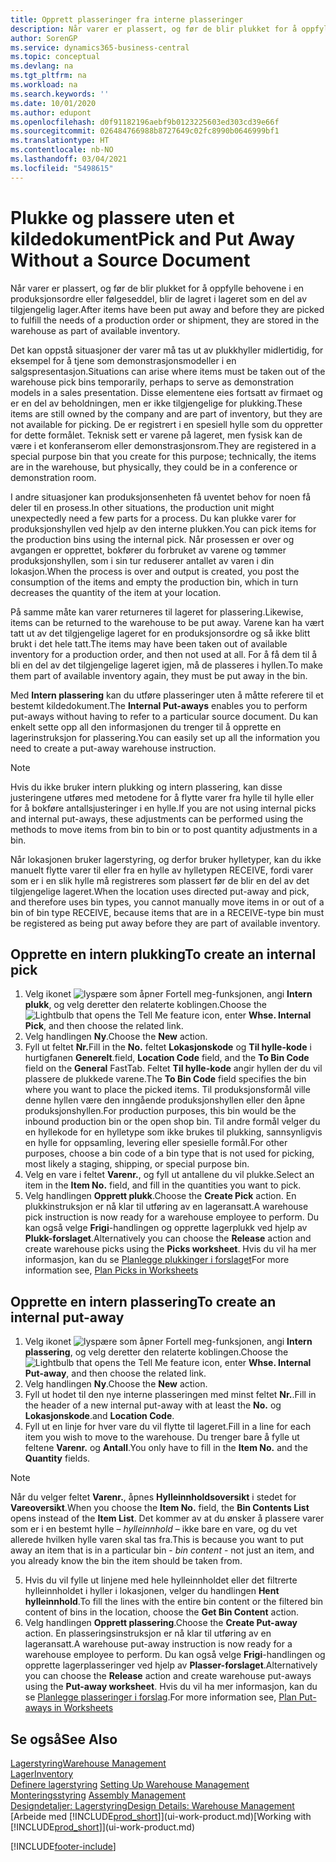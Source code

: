 ```yaml
---
title: Opprett plasseringer fra interne plasseringer
description: Når varer er plassert, og før de blir plukket for å oppfylle behovene i en produksjonsordre eller følgeseddel, blir de lagret i lageret som en del av tilgjengelig lager.
author: SorenGP
ms.service: dynamics365-business-central
ms.topic: conceptual
ms.devlang: na
ms.tgt_pltfrm: na
ms.workload: na
ms.search.keywords: ''
ms.date: 10/01/2020
ms.author: edupont
ms.openlocfilehash: d0f91182196aebf9b0123225603ed303cd39e66f
ms.sourcegitcommit: 026484766988b8727649c02fc8990b0646999bf1
ms.translationtype: HT
ms.contentlocale: nb-NO
ms.lasthandoff: 03/04/2021
ms.locfileid: "5498615"
---
```

# <a name="pick-and-put-away-without-a-source-document"></a><span data-ttu-id="9b6dd-103">Plukke og plassere uten et kildedokument</span><span class="sxs-lookup"><span data-stu-id="9b6dd-103">Pick and Put Away Without a Source Document</span></span>
<span data-ttu-id="9b6dd-104">Når varer er plassert, og før de blir plukket for å oppfylle behovene i en produksjonsordre eller følgeseddel, blir de lagret i lageret som en del av tilgjengelig lager.</span><span class="sxs-lookup"><span data-stu-id="9b6dd-104">After items have been put away and before they are picked to fulfill the needs of a production order or shipment, they are stored in the warehouse as part of available inventory.</span></span>  

<span data-ttu-id="9b6dd-105">Det kan oppstå situasjoner der varer må tas ut av plukkhyller midlertidig, for eksempel for å tjene som demonstrasjonsmodeller i en salgspresentasjon.</span><span class="sxs-lookup"><span data-stu-id="9b6dd-105">Situations can arise where items must be taken out of the warehouse pick bins temporarily, perhaps to serve as demonstration models in a sales presentation.</span></span> <span data-ttu-id="9b6dd-106">Disse elementene eies fortsatt av firmaet og er en del av beholdningen, men er ikke tilgjengelige for plukking.</span><span class="sxs-lookup"><span data-stu-id="9b6dd-106">These items are still owned by the company and are part of inventory, but they are not available for picking.</span></span> <span data-ttu-id="9b6dd-107">De er registrert i en spesiell hylle som du oppretter for dette formålet. Teknisk sett er varene på lageret, men fysisk kan de være i et konferanserom eller demonstrasjonsrom.</span><span class="sxs-lookup"><span data-stu-id="9b6dd-107">They are registered in a special purpose bin that you create for this purpose; technically, the items are in the warehouse, but physically, they could be in a conference or demonstration room.</span></span>  

<span data-ttu-id="9b6dd-108">I andre situasjoner kan produksjonsenheten få uventet behov for noen få deler til en prosess.</span><span class="sxs-lookup"><span data-stu-id="9b6dd-108">In other situations, the production unit might unexpectedly need a few parts for a process.</span></span> <span data-ttu-id="9b6dd-109">Du kan plukke varer for produksjonshyllen ved hjelp av den interne plukken.</span><span class="sxs-lookup"><span data-stu-id="9b6dd-109">You can pick items for the production bins using the internal pick.</span></span> <span data-ttu-id="9b6dd-110">Når prosessen er over og avgangen er opprettet, bokfører du forbruket av varene og tømmer produksjonshyllen, som i sin tur reduserer antallet av varen i din lokasjon.</span><span class="sxs-lookup"><span data-stu-id="9b6dd-110">When the process is over and output is created, you post the consumption of the items and empty the production bin, which in turn decreases the quantity of the item at your location.</span></span>  

<span data-ttu-id="9b6dd-111">På samme måte kan varer returneres til lageret for plassering.</span><span class="sxs-lookup"><span data-stu-id="9b6dd-111">Likewise, items can be returned to the warehouse to be put away.</span></span> <span data-ttu-id="9b6dd-112">Varene kan ha vært tatt ut av det tilgjengelige lageret for en produksjonsordre og så ikke blitt brukt i det hele tatt.</span><span class="sxs-lookup"><span data-stu-id="9b6dd-112">The items may have been taken out of available inventory for a production order, and then not used at all.</span></span> <span data-ttu-id="9b6dd-113">For å få dem til å bli en del av det tilgjengelige lageret igjen, må de plasseres i hyllen.</span><span class="sxs-lookup"><span data-stu-id="9b6dd-113">To make them part of available inventory again, they must be put away in the bin.</span></span>  

<span data-ttu-id="9b6dd-114">Med **Intern plassering** kan du utføre plasseringer uten å måtte referere til et bestemt kildedokument.</span><span class="sxs-lookup"><span data-stu-id="9b6dd-114">The **Internal Put-aways** enables you to perform put-aways without having to refer to a particular source document.</span></span> <span data-ttu-id="9b6dd-115">Du kan enkelt sette opp all den informasjonen du trenger til å opprette en lagerinstruksjon for plassering.</span><span class="sxs-lookup"><span data-stu-id="9b6dd-115">You can easily set up all the information you need to create a put-away warehouse instruction.</span></span>  

> [!NOTE]  
>  <span data-ttu-id="9b6dd-116">Hvis du ikke bruker intern plukking og intern plassering, kan disse justeringene utføres med metodene for å flytte varer fra hylle til hylle eller for å bokføre antallsjusteringer i en hylle.</span><span class="sxs-lookup"><span data-stu-id="9b6dd-116">If you are not using internal picks and internal put-aways, these adjustments can be performed using the methods to move items from bin to bin or to post quantity adjustments in a bin.</span></span>  
>   
>  <span data-ttu-id="9b6dd-117">Når lokasjonen bruker lagerstyring, og derfor bruker hylletyper, kan du ikke manuelt flytte varer til eller fra en hylle av hylletypen RECEIVE, fordi varer som er i en slik hylle må registreres som plassert før de blir en del av det tilgjengelige lageret.</span><span class="sxs-lookup"><span data-stu-id="9b6dd-117">When the location uses directed put-away and pick, and therefore uses bin types, you cannot manually move items in or out of a bin of bin type RECEIVE, because items that are in a RECEIVE-type bin must be registered as being put away before they are part of available inventory.</span></span>  

## <a name="to-create-an-internal-pick"></a><span data-ttu-id="9b6dd-118">Opprette en intern plukking</span><span class="sxs-lookup"><span data-stu-id="9b6dd-118">To create an internal pick</span></span>  
1.  <span data-ttu-id="9b6dd-119">Velg ikonet ![lyspære som åpner Fortell meg-funksjonen](media/ui-search/search_small.png "Fortell hva du vil gjøre"), angi **Intern plukk**, og velg deretter den relaterte koblingen.</span><span class="sxs-lookup"><span data-stu-id="9b6dd-119">Choose the ![Lightbulb that opens the Tell Me feature](media/ui-search/search_small.png "Tell me what you want to do") icon, enter **Whse. Internal Pick**, and then choose the related link.</span></span>  
2. <span data-ttu-id="9b6dd-120">Velg handlingen **Ny**.</span><span class="sxs-lookup"><span data-stu-id="9b6dd-120">Choose the **New** action.</span></span>
3. <span data-ttu-id="9b6dd-121">Fyll ut feltet **Nr.**</span><span class="sxs-lookup"><span data-stu-id="9b6dd-121">Fill in the **No.**</span></span> <span data-ttu-id="9b6dd-122">feltet **Lokasjonskode** og **Til hylle-kode** i hurtigfanen **Generelt**.</span><span class="sxs-lookup"><span data-stu-id="9b6dd-122">field, **Location Code** field, and the **To Bin Code** field on the **General** FastTab.</span></span> <span data-ttu-id="9b6dd-123">Feltet **Til hylle-kode** angir hyllen der du vil plassere de plukkede varene.</span><span class="sxs-lookup"><span data-stu-id="9b6dd-123">The **To Bin Code** field specifies the bin where you want to place the picked items.</span></span> <span data-ttu-id="9b6dd-124">Til produksjonsformål ville denne hyllen være den inngående produksjonshyllen eller den åpne produksjonshyllen.</span><span class="sxs-lookup"><span data-stu-id="9b6dd-124">For production purposes, this bin would be the inbound production bin or the open shop bin.</span></span> <span data-ttu-id="9b6dd-125">Til andre formål velger du en hyllekode for en hylletype som ikke brukes til plukking, sannsynligvis en hylle for oppsamling, levering eller spesielle formål.</span><span class="sxs-lookup"><span data-stu-id="9b6dd-125">For other purposes, choose a bin code of a bin type that is not used for picking, most likely a staging, shipping, or special purpose bin.</span></span>  
4.  <span data-ttu-id="9b6dd-126">Velg en vare i feltet **Varenr.**, og fyll ut antallene du vil plukke.</span><span class="sxs-lookup"><span data-stu-id="9b6dd-126">Select an item in the **Item No.** field, and fill in the quantities you want to pick.</span></span>  
5. <span data-ttu-id="9b6dd-127">Velg handlingen **Opprett plukk**.</span><span class="sxs-lookup"><span data-stu-id="9b6dd-127">Choose the **Create Pick** action.</span></span> <span data-ttu-id="9b6dd-128">En plukkinstruksjon er nå klar til utføring av en lageransatt.</span><span class="sxs-lookup"><span data-stu-id="9b6dd-128">A warehouse pick instruction is now ready for a warehouse employee to perform.</span></span> <span data-ttu-id="9b6dd-129">Du kan også velge **Frigi**-handlingen og opprette lagerplukk ved hjelp av **Plukk-forslaget**.</span><span class="sxs-lookup"><span data-stu-id="9b6dd-129">Alternatively you can choose the **Release** action and create warehouse picks using the **Picks worksheet**.</span></span> <span data-ttu-id="9b6dd-130">Hvis du vil ha mer informasjon, kan du se [Planlegge plukkinger i forslaget](warehouse-how-to-plan-picks-in-worksheets.md)</span><span class="sxs-lookup"><span data-stu-id="9b6dd-130">For more information see,  [Plan Picks in Worksheets](warehouse-how-to-plan-picks-in-worksheets.md)</span></span>

## <a name="to-create-an-internal-put-away"></a><span data-ttu-id="9b6dd-131">Opprette en intern plassering</span><span class="sxs-lookup"><span data-stu-id="9b6dd-131">To create an internal put-away</span></span>  
1.  <span data-ttu-id="9b6dd-132">Velg ikonet ![lyspære som åpner Fortell meg-funksjonen](media/ui-search/search_small.png "Fortell hva du vil gjøre"), angi **Intern plassering**, og velg deretter den relaterte koblingen.</span><span class="sxs-lookup"><span data-stu-id="9b6dd-132">Choose the ![Lightbulb that opens the Tell Me feature](media/ui-search/search_small.png "Tell me what you want to do") icon, enter **Whse. Internal Put-away**, and then choose the related link.</span></span>  
2. <span data-ttu-id="9b6dd-133">Velg handlingen **Ny**.</span><span class="sxs-lookup"><span data-stu-id="9b6dd-133">Choose the **New** action.</span></span>
3. <span data-ttu-id="9b6dd-134">Fyll ut hodet til den nye interne plasseringen med minst feltet **Nr.**.</span><span class="sxs-lookup"><span data-stu-id="9b6dd-134">Fill in the header of a new internal put-away with at least the **No.**</span></span> <span data-ttu-id="9b6dd-135">og **Lokasjonskode**.</span><span class="sxs-lookup"><span data-stu-id="9b6dd-135">and **Location Code**.</span></span>
4. <span data-ttu-id="9b6dd-136">Fyll ut en linje for hver vare du vil flytte til lageret.</span><span class="sxs-lookup"><span data-stu-id="9b6dd-136">Fill in a line for each item you wish to move to the warehouse.</span></span> <span data-ttu-id="9b6dd-137">Du trenger bare å fylle ut feltene **Varenr.** og **Antall**.</span><span class="sxs-lookup"><span data-stu-id="9b6dd-137">You only have to fill in the **Item No.** and the **Quantity** fields.</span></span>

  > [!NOTE]  
  > <span data-ttu-id="9b6dd-138">Når du velger feltet **Varenr.**, åpnes **Hylleinnholdsoversikt** i stedet for **Vareoversikt**.</span><span class="sxs-lookup"><span data-stu-id="9b6dd-138">When you choose the **Item No.** field, the **Bin Contents List** opens instead of the **Item List**.</span></span> <span data-ttu-id="9b6dd-139">Det kommer av at du ønsker å plassere varer som er i en bestemt hylle – *hylleinnhold* – ikke bare en vare, og du vet allerede hvilken hylle varen skal tas fra.</span><span class="sxs-lookup"><span data-stu-id="9b6dd-139">This is because you want to put away an item that is in a particular bin - *bin content* - not just an item, and you already know the bin the item should be taken from.</span></span>  <!--If you filled in **From Bin Code** in the header, the bin content will be filtered by value defined in the **From Bin Code**.-->
5. <span data-ttu-id="9b6dd-140">Hvis du vil fylle ut linjene med hele hylleinnholdet eller det filtrerte hylleinnholdet i hyller i lokasjonen, velger du handlingen **Hent hylleinnhold**.</span><span class="sxs-lookup"><span data-stu-id="9b6dd-140">To fill the lines with the entire bin content or the filtered bin content of bins in the location, choose the **Get Bin Content** action.</span></span>  
6. <span data-ttu-id="9b6dd-141">Velg handlingen **Opprett plassering**.</span><span class="sxs-lookup"><span data-stu-id="9b6dd-141">Choose the **Create Put-away** action.</span></span> <span data-ttu-id="9b6dd-142">En plasseringsinstruksjon er nå klar til utføring av en lageransatt.</span><span class="sxs-lookup"><span data-stu-id="9b6dd-142">A warehouse put-away instruction is now ready for a warehouse employee to perform.</span></span> <span data-ttu-id="9b6dd-143">Du kan også velge **Frigi**-handlingen og opprette lagerplasseringer ved hjelp av **Plasser-forslaget**.</span><span class="sxs-lookup"><span data-stu-id="9b6dd-143">Alternatively you can choose the **Release** action and create warehouse put-aways using the **Put-away worksheet**.</span></span> <span data-ttu-id="9b6dd-144">Hvis du vil ha mer informasjon, kan du se [Planlegge plasseringer i forslag](warehouse-how-to-plan-put-aways-in-worksheets.md).</span><span class="sxs-lookup"><span data-stu-id="9b6dd-144">For more information see,  [Plan Put-aways in Worksheets](warehouse-how-to-plan-put-aways-in-worksheets.md)</span></span>

## <a name="see-also"></a><span data-ttu-id="9b6dd-145">Se også</span><span class="sxs-lookup"><span data-stu-id="9b6dd-145">See Also</span></span>  
[<span data-ttu-id="9b6dd-146">Lagerstyring</span><span class="sxs-lookup"><span data-stu-id="9b6dd-146">Warehouse Management</span></span>](warehouse-manage-warehouse.md)  
[<span data-ttu-id="9b6dd-147">Lager</span><span class="sxs-lookup"><span data-stu-id="9b6dd-147">Inventory</span></span>](inventory-manage-inventory.md)  
<span data-ttu-id="9b6dd-148">[Definere lagerstyring](warehouse-setup-warehouse.md)   </span><span class="sxs-lookup"><span data-stu-id="9b6dd-148">[Setting Up Warehouse Management](warehouse-setup-warehouse.md)   </span></span>  
<span data-ttu-id="9b6dd-149">[Monteringsstyring](assembly-assemble-items.md)  </span><span class="sxs-lookup"><span data-stu-id="9b6dd-149">[Assembly Management](assembly-assemble-items.md)  </span></span>  
[<span data-ttu-id="9b6dd-150">Designdetaljer: Lagerstyring</span><span class="sxs-lookup"><span data-stu-id="9b6dd-150">Design Details: Warehouse Management</span></span>](design-details-warehouse-management.md)  
<span data-ttu-id="9b6dd-151">[Arbeide med [!INCLUDE[prod_short](includes/prod_short.md)]](ui-work-product.md)</span><span class="sxs-lookup"><span data-stu-id="9b6dd-151">[Working with [!INCLUDE[prod_short](includes/prod_short.md)]](ui-work-product.md)</span></span>


[!INCLUDE[footer-include](includes/footer-banner.md)]
